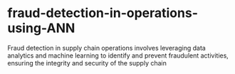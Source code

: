 # fraud-detection-in-operations-using-ANN
Fraud detection in supply chain operations involves leveraging data analytics and machine learning to identify and prevent fraudulent activities, ensuring the integrity and security of the supply chain
